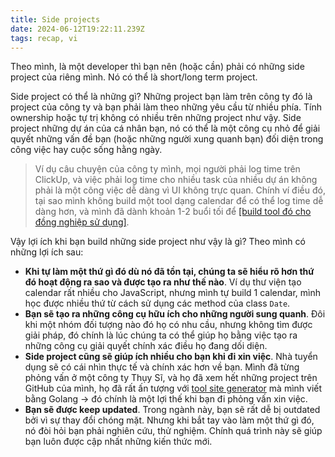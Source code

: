 ```yaml
---
title: Side projects
date: 2024-06-12T19:22:11.239Z
tags: recap, vi
---
```


Theo mình, là một developer thì bạn nên (hoặc cần) phải có những side project của riêng mình. Nó có thể là short/long term project.

Side project có thể là những gì? Những project bạn làm trên công ty đó là project của công ty và bạn phải làm theo những yêu cầu từ nhiều phía. Tính ownership hoặc tự trị không có nhiều trên những project như vậy. Side project những dự án của cá nhân bạn, nó có thể là một công cụ nhỏ để giải quyết những vấn đề bạn (hoặc những người xung quanh bạn) đối diện trong công việc hay cuộc sống hằng ngày.

> Ví dụ câu chuyện của công ty mình, mọi người phải log time trên ClickUp, và việc phải log time cho nhiều task của nhiều dự án không phải là một công việc dễ dàng vì UI không trực quan. Chính ví điều đó, tại sao mình không build một tool dạng calendar để có thể log time dễ dàng hơn, và mình đã dành khoản 1-2 buổi tối để [[build tool đó cho đồng nghiệp sử dụng]](https://clickup.thien.dev).

Vậy lợi ích khi bạn build những side project như vậy là gì? Theo mình có những lợi ích sau:

- **Khi tự làm một thứ gì đó dù nó đã tồn tại, chúng ta sẽ hiểu rõ hơn thứ đó hoạt động ra sao và được tạo ra như thế nào**. Ví dụ thư viện tạo calendar rất nhiều cho JavaScript, nhưng mình tự build 1 calendar, mình học được nhiều thứ từ cách sử dụng các method của class `Date`.
- **Bạn sẽ tạo ra những công cụ hữu ích cho những người sung quanh**. Đôi khi một nhóm đối tượng nào đó họ có nhu cầu, nhưng không tìm được giải pháp, đó chính là lúc chúng ta có thể giúp họ bằng việc tạo ra những công cụ giải quyết chính xác điều họ đang dối diện.
- **Side project cũng sẽ giúp ích nhiều cho bạn khi đi xin việc**. Nhà tuyển dụng sẽ có cái nhìn thực tế và chính xác hơn về bạn. Mình đã từng phỏng vấn ở một công ty Thụy Sĩ, và họ đã xem hết những project trên GitHub của mình, họ đã rất ấn tượng với [tool site generator](https://github.com/tatthien/giraffe) mà mình viết bằng Golang -> đó chính là một lợi thế khi bạn đi phỏng vấn xin việc.
- **Bạn sẽ được keep updated**. Trong ngành này, bạn sẽ rất dễ bị outdated bởi vì sự thay đổi chóng mặt. Nhưng khi bắt tay vào làm một thứ gì đó, nó đòi hỏi bạn phải nghiên cứu, thử nghiệm. Chính quá trình này sẽ giúp bạn luôn được cập nhất những kiến thức mới.
